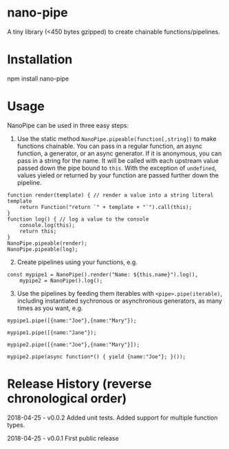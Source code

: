 # nano-pipe
A tiny library (<450 bytes gzipped) to create chainable functions/pipelines.

# Installation

npm install nano-pipe

# Usage

NanoPipe can be used in three easy steps:

1) Use the static method `NanoPipe.pipeable(function[,string])` to make functions chainable. You can pass in a regular function,
an async function, a generator, or an async generator. If it is anonymous, you can pass in a string for the name. It will be called with 
each upstream value passed down the pipe bound to `this`. With the exception of `undefined`, values yieled or returned by your function 
are passed further down the pipeline.

```
function render(template) { // render a value into a string literal template
	return Function("return `" + template + "`").call(this);
}
function log() { // log a value to the console
	console.log(this);
	return this;
}
NanoPipe.pipeable(render);
NanoPipe.pipeable(log);
```

2) Create pipelines using your functions, e.g.

```
const mypipe1 = NanoPipe().render("Name: ${this.name}").log(),
	mypipe2 = NanoPipe().log();

```

3) Use the pipelines by feeding them iterables with `<pipe>.pipe(iterable)`, including instantiated sychronous or asynchronous generators, as many times as you want, e.g.

```
mypipe1.pipe([{name:"Joe"},{name:"Mary"});

mypipe1.pipe([{name:"Jane"});

mypipe2.pipe([{name:"Joe"},{name:"Mary"}]);

mypipe2.pipe(async function*() { yield {name:"Joe"}; }());
```


# Release History (reverse chronological order)

2018-04-25 - v0.0.2 Added unit tests. Added support for multiple function types.

2018-04-25 - v0.0.1 First public release
